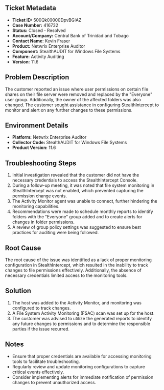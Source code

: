 ## Ticket Metadata
- **Ticket ID:** 500Qk00000DpvBGIAZ
- **Case Number:** 416732
- **Status:** Closed - Resolved
- **Account/Company:** Central Bank of Trinidad and Tobago
- **Contact Name:** Kevin Fraser
- **Product:** Netwrix Enterprise Auditor
- **Component:** StealthAUDIT for Windows File Systems
- **Feature:** Activity Auditing
- **Version:** 11.6

## Problem Description
The customer reported an issue where user permissions on certain file shares on their file server were removed and replaced by the "Everyone" user group. Additionally, the owner of the affected folders was also changed. The customer sought assistance in configuring StealthIntercept to monitor and alert on any further changes to these permissions.

## Environment Details
- **Platform:** Netwrix Enterprise Auditor
- **Collector Code:** StealthAUDIT for Windows File Systems
- **Product Version:** 11.6

## Troubleshooting Steps
1. Initial investigation revealed that the customer did not have the necessary credentials to access the StealthIntercept Console.
2. During a follow-up meeting, it was noted that file system monitoring in StealthIntercept was not enabled, which prevented capturing the permission change events.
3. The Activity Monitor agent was unable to connect, further hindering the monitoring capabilities.
4. Recommendations were made to schedule monthly reports to identify folders with the "Everyone" group added and to create alerts for changes in folder permissions.
5. A review of group policy settings was suggested to ensure best practices for auditing were being followed.

## Root Cause
The root cause of the issue was identified as a lack of proper monitoring configuration in StealthIntercept, which resulted in the inability to track changes to file permissions effectively. Additionally, the absence of necessary credentials limited access to the monitoring tools.

## Solution
1. The host was added to the Activity Monitor, and monitoring was configured to track changes.
2. A File System Activity Monitoring (FSAC) scan was set up for the host.
3. The customer was advised to utilize the generated reports to identify any future changes to permissions and to determine the responsible parties if the issue recurred.

## Notes
- Ensure that proper credentials are available for accessing monitoring tools to facilitate troubleshooting.
- Regularly review and update monitoring configurations to capture critical events effectively.
- Consider implementing alerts for immediate notification of permission changes to prevent unauthorized access.